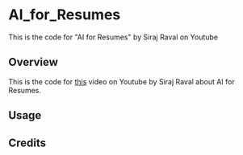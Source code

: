 # AI_for_Resumes
This is the code for "AI for Resumes" by Siraj Raval on Youtube 

## Overview

This is the code for [this](https://youtu.be/p3SKx5C04qg) video on Youtube by Siraj Raval about AI for Resumes. 


## Usage

## Credits
